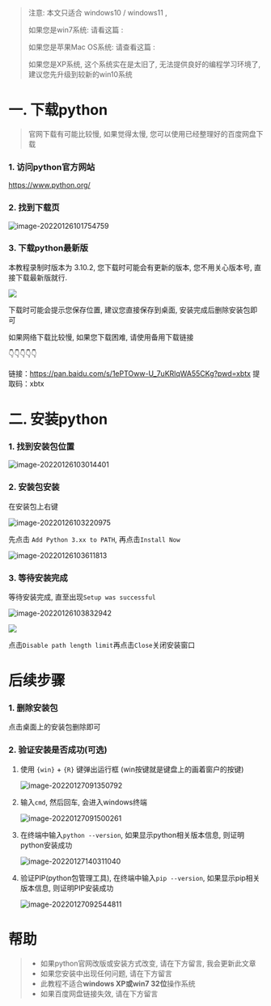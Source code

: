 > 注意: 本文只适合 windows10 / windows11 , 
>
> 如果您是win7系统: 请看这篇 :  
>
> 如果您是苹果Mac OS系统: 请查看这篇 : 
>
> 如果您是XP系统,  这个系统实在是太旧了, 无法提供良好的编程学习环境了, 建议您先升级到较新的win10系统 

# 一. 下载python

> 官网下载有可能比较慢, 如果觉得太慢, 您可以使用已经整理好的百度网盘下载

###  1. 访问python官方网站

https://www.python.org/

### 2. 找到下载页

![image-20220126101754759](https://img.xbtx666.cn/blogs/image-20220126101754759.png)

### 3. 下载python最新版

本教程录制时版本为 3.10.2, 您下载时可能会有更新的版本, 您不用关心版本号, 直接下载最新版就行.

![](https://img.xbtx666.cn/blogs/image-20220126101846930.png)

下载时可能会提示您保存位置, 建议您直接保存到桌面, 安装完成后删除安装包即可

如果网络下载比较慢, 如果您下载困难, 请使用备用下载链接

👇👇👇👇👇

链接：https://pan.baidu.com/s/1ePTOww-U_7uKRlqWA55CKg?pwd=xbtx 
提取码：xbtx

# 二. 安装python

### 1. 找到安装包位置

![image-20220126103014401](https://img.xbtx666.cn/blogs/image-20220126103014401.png)

### 2. 安装包安装

在安装包上右键

![image-20220126103220975](https://img.xbtx666.cn/blogs/image-20220126103220975.png)

先点击 `Add Python 3.xx to PATH`, 再点击`Install Now`

![image-20220126103611813](https://img.xbtx666.cn/blogs/image-20220126103611813.png)

### 3. 等待安装完成

等待安装完成, 直至出现`Setup was successful`

![image-20220126103832942](https://img.xbtx666.cn/blogs/image-20220126103832942.png)



![](https://img.xbtx666.cn/blogs/image-20220209123233670.png)

点击`Disable path length limit`再点击`Close`关闭安装窗口

# 后续步骤

### 1. 删除安装包

点击桌面上的安装包删除即可

### 2. 验证安装是否成功(可选)

1. 使用 `{win}` + `{R}` 键弹出运行框  (win按键就是键盘上的画着窗户的按键)

   ![image-20220127091350792](https://img.xbtx666.cn/blogs/image-20220127091350792.png)

2. 输入`cmd`, 然后回车, 会进入windows终端

   ![image-20220127091500261](https://img.xbtx666.cn/blogs/image-20220127091500261.png)

3. 在终端中输入`python --version`, 如果显示python相关版本信息, 则证明python安装成功

   ![image-20220127140311040](https://img.xbtx666.cn/blogs/image-20220127140311040.png)

4. 验证PIP(python包管理工具), 在终端中输入`pip --version`, 如果显示pip相关版本信息, 则证明PIP安装成功

   ![image-20220127092544811](https://img.xbtx666.cn/blogs/image-20220127092544811.png)

# 帮助

> - 如果python官网改版或安装方式改变, 请在下方留言, 我会更新此文章
> - 如果您安装中出现任何问题, 请在下方留言
> - 此教程不适合**windows XP或win7 32位**操作系统
> - 如果百度网盘链接失效, 请在下方留言